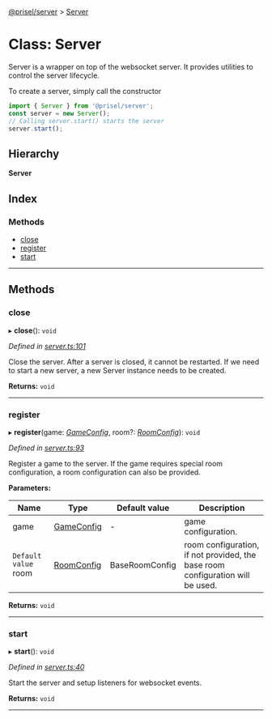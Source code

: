 [@prisel/server](../README.md) > [Server](../classes/server.md)

# Class: Server

Server is a wrapper on top of the websocket server. It provides utilities to control the server lifecycle.

To create a server, simply call the constructor

```js
import { Server } from '@prisel/server';
const server = new Server();
// Calling server.start() starts the server
server.start();
```

## Hierarchy

**Server**

## Index

### Methods

* [close](server.md#close)
* [register](server.md#register)
* [start](server.md#start)

---

## Methods

<a id="close"></a>

###  close

▸ **close**(): `void`

*Defined in [server.ts:101](https://github.com/SeawolvesAtCali/prisel/blob/cb69e5a/packages/server/server.ts#L101)*

Close the server. After a server is closed, it cannot be restarted. If we need to start a new server, a new Server instance needs to be created.

**Returns:** `void`

___
<a id="register"></a>

###  register

▸ **register**(game: *[GameConfig](../#gameconfig)*, room?: *[RoomConfig](../#roomconfig)*): `void`

*Defined in [server.ts:93](https://github.com/SeawolvesAtCali/prisel/blob/cb69e5a/packages/server/server.ts#L93)*

Register a game to the server. If the game requires special room configuration, a room configuration can also be provided.

**Parameters:**

| Name | Type | Default value | Description |
| ------ | ------ | ------ | ------ |
| game | [GameConfig](../#gameconfig) | - |  game configuration. |
| `Default value` room | [RoomConfig](../#roomconfig) |  BaseRoomConfig |  room configuration, if not provided, the base room configuration will be used. |

**Returns:** `void`

___
<a id="start"></a>

###  start

▸ **start**(): `void`

*Defined in [server.ts:40](https://github.com/SeawolvesAtCali/prisel/blob/cb69e5a/packages/server/server.ts#L40)*

Start the server and setup listeners for websocket events.

**Returns:** `void`

___

